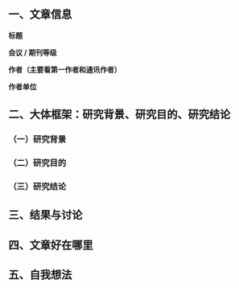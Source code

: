 ## 一、文章信息
**标题**


**会议 / 期刊等级**


**作者（主要看第一作者和通讯作者）**


**作者单位**


## 二、大体框架：研究背景、研究目的、研究结论
### （一）研究背景


### （二）研究目的


### （三）研究结论


## 三、结果与讨论


## 四、文章好在哪里


## 五、自我想法





